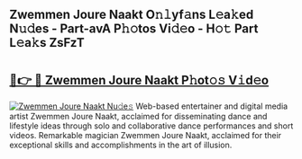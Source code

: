 ## Zwemmen Joure Naakt O𝚗𝚕yf𝚊ns L𝚎a𝚔ed N𝚞𝚍es - Part-avA P𝚑𝚘tos Vi𝚍𝚎o - H𝚘𝚝 Part L𝚎a𝚔s ZsFzT

# <h2><a href="http://kfesabt.oniu.top/?m=Zwemmen+Joure+Naakt">🔗👉 🔴 Zwemmen Joure Naakt P𝚑ot𝚘𝚜 V𝚒d𝚎o</a></h2>

[![Zwemmen Joure Naakt Nu𝚍e𝚜](https://i.imgur.com/0qMVB7G.gif)](http://kfesabt.oniu.top/?m=Zwemmen+Joure+Naakt)
Web-based entertainer and digital media artist Zwemmen Joure Naakt, acclaimed for disseminating dance and lifestyle ideas through solo and collaborative dance performances and short videos. Remarkable magician Zwemmen Joure Naakt, acclaimed for their exceptional skills and accomplishments in the art of illusion.  
